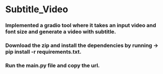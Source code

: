 # Subtitle_Video

### Implemented a gradio tool where it takes an input video and font size and generate a video with subtitle.
### Download the zip and install the dependencies by running -> pip install -r requirements.txt.
### Run the main.py file and copy the url.
